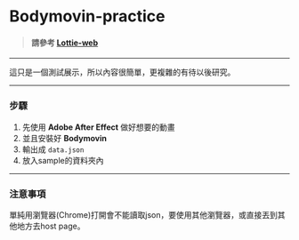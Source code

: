 # Bodymovin-practice


>#### 請參考 [**Lottie-web**](https://github.com/airbnb/lottie-web)
***
這只是一個測試展示，所以內容很簡單，更複雜的有待以後研究。
***

### 步驟

1. 先使用 **Adobe After Effect** 做好想要的動畫
2. 並且安裝好 **Bodymovin** 
3. 輸出成 ```data.json```
4. 放入sample的資料夾內
***

### 注意事項
單純用瀏覽器(Chrome)打開會不能讀取json，要使用其他瀏覽器，或直接丟到其他地方去host page。